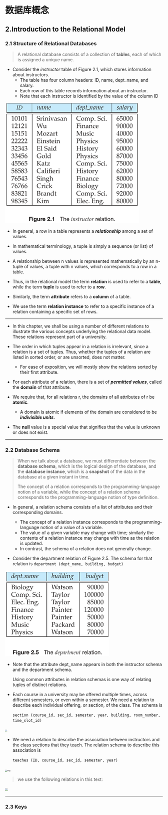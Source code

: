 # 数据库概念

## 2.Introduction to the Relational Model

### 2.1 Structure of Relational Databases

>A relational database consists of a collection of **tables**, each of which is assigned a unique name. 

- Consider the *instructor* table of Figure 2.1, which stores information about instructors. 
  - The table has four column headers: ID, name, dept_name, and salary. 
  - Each row of this table records information about an instructor.
  - Note that each instructor is identified by the value of the column ID

<img src=".\image-20201119221653271.png" alt="image-20201119221653271" style="zoom:50%;" />

- In general, a row in a table represents a ***relationship*** among a set of values.

- In mathematical terminology, a tuple is simply a sequence (or list) of values. 
- A relationship between n values is represented mathematically by an n-tuple of values,  a tuple with n values, which corresponds to a row in a table.
- Thus, in the relational model the term **relation** is used to refer to a **table**, while the term **tuple** is used to refer to a **row**. 
- Similarly, the term **attribute** refers to a **column** of a table.

- We use the term **relation instance** to refer to a specific instance of a relation containing a specific set of rows.

***

- In this chapter, we shall be using a number of different relations to illustrate the various concepts underlying the relational data model. These relations represent part of a university. 

- The order in which tuples appear in a relation is irrelevant, since a relation is a set of tuples. Thus, whether the tuples of a relation are listed in sorted order, or are unsorted,  does not matter.
  - For ease of exposition, we will mostly show the relations sorted by their first attribute.

- For each attribute of a relation, there is a set of ***permitted values***, called the **domain** of that attribute. 

- We require that, for all relations r, the domains of all attributes of r be **atomic**. 
  - A domain is atomic if elements of the domain are considered to be ***indivisible units***. 

- The **null** value is a special value that signifies that the value is unknown or does not exist. 

***

### 2.2 Database Schema

> When we talk about a database, we must differentiate between the **database schema**, which is the logical design of the database, and the **database instance**, which is a **snapshot** of the data in the database at a given instant in time.
>
> The concept of a relation corresponds to the programming-language notion of a variable, while the concept of a relation schema corresponds to the programming-language notion of type definition.

- In general, a relation schema consists of a list of attributes and their corresponding domains.
  - The concept of a relation instance corresponds to the programming-language notion of a value of a variable. 
  - The value of a given variable may change with time; similarly the contents of a relation instance may change with time as the relation is updated. 
  -  In contrast, the schema of a relation does not generally change.

- Consider the department relation of Figure 2.5. The schema for that relation is
  `department (dept_name, building, budget)`

<img src=".\image-20201119223604866.png" alt="image-20201119223604866" style="zoom:50%;" />

- Note that the attribute dept_name appears in both the instructor schema and the department schema. 

  Using common attributes in relation schemas is one way of relating tuples of distinct relations.

- Each course in a university may be offered multiple times, across different semesters, or even within a semester. We need a relation to describe each individual offering, or section, of the class. The schema is

  `section (course_id, sec_id, semester, year, building, room_number, time_slot_id)`

<img src="C:\Users\13793\Desktop\学习笔记\数据库学习\1.png" style="zoom: 40%;" />

- We need a relation to describe the association between instructors and the class sections that they teach. The relation schema to describe this association is

  `teaches (ID, course_id, sec_id, semester, year)`

<img src="C:\Users\13793\Desktop\学习笔记\数据库学习\89FF3%OB}]TBAINDD4MI202.png" alt="img" style="zoom: 40%;" />

> we use the following relations in this text:

<img src="C:\Users\13793\Desktop\学习笔记\数据库学习\2.png" style="zoom:50%;" />

***

### 2.3 Keys